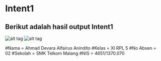 # Intent1
## Berikut adalah hasil output Intent1
![alt tag](https://cloud.githubusercontent.com/assets/22114252/20246119/e7beb4d0-a9e2-11e6-8b66-ccb53ac0e473.png)
![alt tag](https://cloud.githubusercontent.com/assets/22340056/22414769/c4b0da6e-e6f4-11e6-84cb-9e7069641b6f.jpeg)

  #Nama = Ahmad Devara Alfairus Anindito
  #Kelas = XI RPL 5
  #No Absen = 02
  #Sekolah = SMK Telkom Malang
  #NIS = 4651/1370.070
